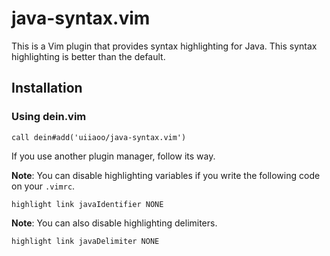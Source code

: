 # java-syntax.vim
This is a Vim plugin that provides syntax highlighting for Java.
This syntax highlighting is better than the default.

## Installation
### Using dein.vim
```viml
call dein#add('uiiaoo/java-syntax.vim')
```

If you use another plugin manager, follow its way.

**Note**: You can disable highlighting variables if you write the following code on your `.vimrc`.
```viml
highlight link javaIdentifier NONE
```

**Note**: You can also disable highlighting delimiters.
```viml
highlight link javaDelimiter NONE
```
